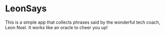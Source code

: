 # LeonSays


This is a simple app that collects phrases said by the wonderful tech coach, Leon Noel. It works like an oracle to cheer you up!

